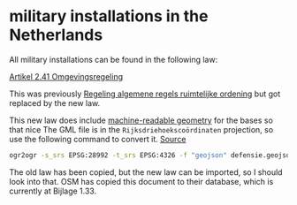 # military installations in the Netherlands

All military installations can be found in the following law:

[Artikel 2.41 Omgevingsregeling](https://wetten.overheid.nl/jci1.3:c:BWBR0045528&hoofdstuk=2&afdeling=2.6&artikel=2.41&z=2024-01-01&g=2024-01-01)

This was previously [Regeling algemene regels ruimtelijke ordening](https://wetten.overheid.nl/BWBR0031018/2021-07-01) but got replaced by the new law.

This new law does include [machine-readable geometry](https://zoek.officielebekendmakingen.nl/dc-2019-141/1/html) for the bases so that nice
The GML file is in the `Rijksdriehoekscoördinaten` projection, so use the following command to convert it. [Source](https://gis.stackexchange.com/questions/292769/ogr2ogr-reprojection-issues)

```bash
ogr2ogr -s_srs EPSG:28992 -t_srs EPSG:4326 -f "geojson" defensie.geojson dc-2019-141.gml
```

The old law has been copied, but the new law can be imported, so I should look into that.
OSM has copied this document to their database, which is currently at Bijlage 1.33.
